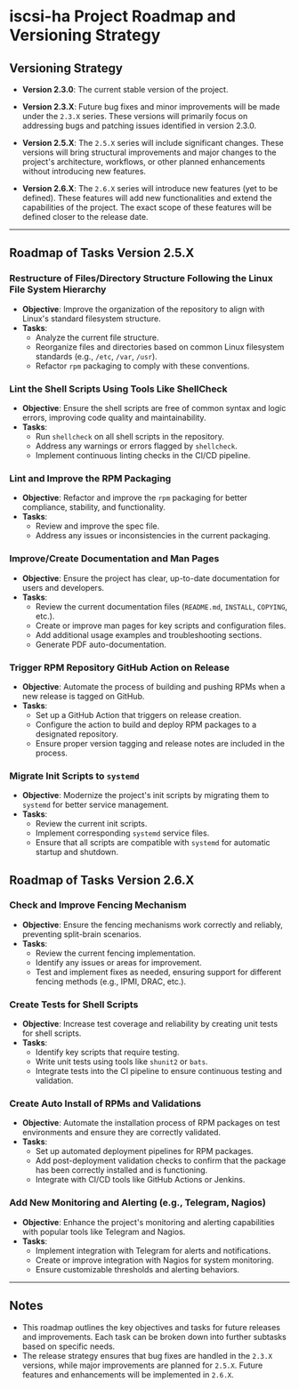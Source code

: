 # iscsi-ha Project Roadmap and Versioning Strategy

## Versioning Strategy

- **Version 2.3.0**: The current stable version of the project.

- **Version 2.3.X**: Future bug fixes and minor improvements will be made under the `2.3.X` series. These versions will primarily focus on addressing bugs and patching issues identified in version 2.3.0.

- **Version 2.5.X**: The `2.5.X` series will include significant changes. These versions will bring structural improvements and major changes to the project's architecture, workflows, or other planned enhancements without introducing new features.

- **Version 2.6.X**: The `2.6.X` series will introduce new features (yet to be defined). These features will add new functionalities and extend the capabilities of the project. The exact scope of these features will be defined closer to the release date.

---

## Roadmap of Tasks Version 2.5.X

### Restructure of Files/Directory Structure Following the Linux File System Hierarchy

- **Objective**: Improve the organization of the repository to align with Linux's standard filesystem structure.
- **Tasks**:
  - Analyze the current file structure.
  - Reorganize files and directories based on common Linux filesystem standards (e.g., `/etc`, `/var`, `/usr`).
  - Refactor `rpm` packaging to comply with these conventions.

### Lint the Shell Scripts Using Tools Like ShellCheck

- **Objective**: Ensure the shell scripts are free of common syntax and logic errors, improving code quality and maintainability.
- **Tasks**:
  - Run `shellcheck` on all shell scripts in the repository.
  - Address any warnings or errors flagged by `shellcheck`.
  - Implement continuous linting checks in the CI/CD pipeline.

### Lint and Improve the RPM Packaging

- **Objective**: Refactor and improve the `rpm` packaging for better compliance, stability, and functionality.
- **Tasks**:
  - Review and improve the spec file.
  - Address any issues or inconsistencies in the current packaging.

### Improve/Create Documentation and Man Pages

- **Objective**: Ensure the project has clear, up-to-date documentation for users and developers.
- **Tasks**:
  - Review the current documentation files (`README.md`, `INSTALL`, `COPYING`, etc.).
  - Create or improve man pages for key scripts and configuration files.
  - Add additional usage examples and troubleshooting sections.
  - Generate PDF auto-documentation.

### Trigger RPM Repository GitHub Action on Release

- **Objective**: Automate the process of building and pushing RPMs when a new release is tagged on GitHub.
- **Tasks**:
  - Set up a GitHub Action that triggers on release creation.
  - Configure the action to build and deploy RPM packages to a designated repository.
  - Ensure proper version tagging and release notes are included in the process.

### Migrate Init Scripts to `systemd`

- **Objective**: Modernize the project's init scripts by migrating them to `systemd` for better service management.
- **Tasks**:
  - Review the current init scripts.
  - Implement corresponding `systemd` service files.
  - Ensure that all scripts are compatible with `systemd` for automatic startup and shutdown.

## Roadmap of Tasks Version 2.6.X

### Check and Improve Fencing Mechanism

- **Objective**: Ensure the fencing mechanisms work correctly and reliably, preventing split-brain scenarios.
- **Tasks**:
  - Review the current fencing implementation.
  - Identify any issues or areas for improvement.
  - Test and implement fixes as needed, ensuring support for different fencing methods (e.g., IPMI, DRAC, etc.).

### Create Tests for Shell Scripts

- **Objective**: Increase test coverage and reliability by creating unit tests for shell scripts.
- **Tasks**:
  - Identify key scripts that require testing.
  - Write unit tests using tools like `shunit2` or `bats`.
  - Integrate tests into the CI pipeline to ensure continuous testing and validation.

### Create Auto Install of RPMs and Validations

- **Objective**: Automate the installation process of RPM packages on test environments and ensure they are correctly validated.
- **Tasks**:
  - Set up automated deployment pipelines for RPM packages.
  - Add post-deployment validation checks to confirm that the package has been correctly installed and is functioning.
  - Integrate with CI/CD tools like GitHub Actions or Jenkins.

### Add New Monitoring and Alerting (e.g., Telegram, Nagios)

- **Objective**: Enhance the project's monitoring and alerting capabilities with popular tools like Telegram and Nagios.
- **Tasks**:
  - Implement integration with Telegram for alerts and notifications.
  - Create or improve integration with Nagios for system monitoring.
  - Ensure customizable thresholds and alerting behaviors.

---

## Notes

- This roadmap outlines the key objectives and tasks for future releases and improvements. Each task can be broken down into further subtasks based on specific needs.
- The release strategy ensures that bug fixes are handled in the `2.3.X` versions, while major improvements are planned for `2.5.X`. Future features and enhancements will be implemented in `2.6.X`.
